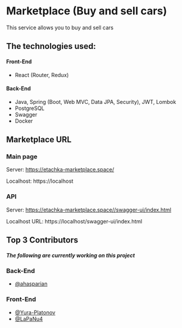 # Marketplace (Buy and sell cars)

This service allows you to buy and sell cars
## The technologies used:

#### Front-End

- React (Router, Redux)

#### Back-End

- Java, Spring (Boot, Web MVC, Data JPA, Security), JWT, Lombok
- PostgreSQL
- Swagger
- Docker


## Marketplace URL

### Main page

Server: https://etachka-marketplace.space/

Localhost: https://localhost

### API

Server: https://etachka-marketplace.space//swagger-ui/index.html

Localhost URL: https://localhost/swagger-ui/index.html

## Top 3 Contributors

##### The following are currently working on this project

### Back-End
- [@ahasparian](https://github.com/arturhasparian)

### Front-End
- [@Yura-Platonov](https://github.com/Yura-Platonov)
- [@LaPaNu4](https://github.com/LaPaNu4)

